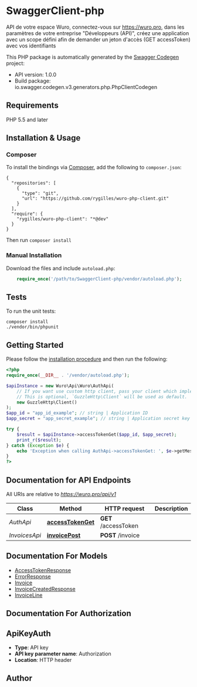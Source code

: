 # SwaggerClient-php
API de votre espace Wuro, connectez-vous sur https://wuro.pro, dans les paramètres de votre entreprise \"Développeurs (API)\", créez une application avec un scope défini afin de demander un jeton d'accès (GET accessToken) avec vos identifiants

This PHP package is automatically generated by the [Swagger Codegen](https://github.com/swagger-api/swagger-codegen) project:

- API version: 1.0.0
- Build package: io.swagger.codegen.v3.generators.php.PhpClientCodegen

## Requirements

PHP 5.5 and later

## Installation & Usage
### Composer

To install the bindings via [Composer](http://getcomposer.org/), add the following to `composer.json`:

```
{
  "repositories": [
    {
      "type": "git",
      "url": "https://github.com/rygilles/wuro-php-client.git"
    }
  ],
  "require": {
    "rygilles/wuro-php-client": "*@dev"
  }
}
```

Then run `composer install`

### Manual Installation

Download the files and include `autoload.php`:

```php
    require_once('/path/to/SwaggerClient-php/vendor/autoload.php');
```

## Tests

To run the unit tests:

```
composer install
./vendor/bin/phpunit
```

## Getting Started

Please follow the [installation procedure](#installation--usage) and then run the following:

```php
<?php
require_once(__DIR__ . '/vendor/autoload.php');

$apiInstance = new Wuro\Api\Wuro\AuthApi(
    // If you want use custom http client, pass your client which implements `GuzzleHttp\ClientInterface`.
    // This is optional, `GuzzleHttp\Client` will be used as default.
    new GuzzleHttp\Client()
);
$app_id = "app_id_example"; // string | Application ID
$app_secret = "app_secret_example"; // string | Application secret key

try {
    $result = $apiInstance->accessTokenGet($app_id, $app_secret);
    print_r($result);
} catch (Exception $e) {
    echo 'Exception when calling AuthApi->accessTokenGet: ', $e->getMessage(), PHP_EOL;
}
?>
```

## Documentation for API Endpoints

All URIs are relative to *https://wuro.pro/api/v1*

Class | Method | HTTP request | Description
------------ | ------------- | ------------- | -------------
*AuthApi* | [**accessTokenGet**](docs/Api/AuthApi.md#accesstokenget) | **GET** /accessToken | 
*InvoicesApi* | [**invoicePost**](docs/Api/InvoicesApi.md#invoicepost) | **POST** /invoice | 

## Documentation For Models

 - [AccessTokenResponse](docs/Model/AccessTokenResponse.md)
 - [ErrorResponse](docs/Model/ErrorResponse.md)
 - [Invoice](docs/Model/Invoice.md)
 - [InvoiceCreatedResponse](docs/Model/InvoiceCreatedResponse.md)
 - [InvoiceLine](docs/Model/InvoiceLine.md)

## Documentation For Authorization


## ApiKeyAuth

- **Type**: API key
- **API key parameter name**: Authorization
- **Location**: HTTP header


## Author



